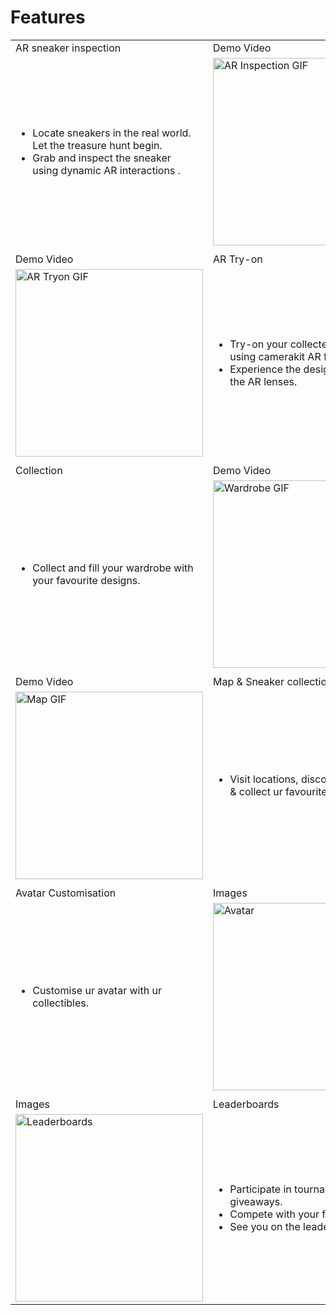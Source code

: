 # Features

|              |                                   |
| --------------- | --------------------------------------- |
| AR sneaker inspection | Demo Video |
|<ul><li>Locate sneakers in the real world. <br>Let the treasure hunt begin.</li><li>Grab and inspect the sneaker<br> using dynamic AR interactions .</li></ul>       | <img src="https://github.com/ShreyParikh1002/disobey/assets/75138802/0830fd29-fe84-4c9e-9fd7-64b50bb63d98" alt="AR Inspection GIF" width="300"> |
| | |
| Demo Video | AR Try-on |
| <img src="https://github.com/ShreyParikh1002/disobey/assets/75138802/59a14733-25ed-4024-91d2-21bf933adbcc" alt="AR Tryon GIF" width="300"> | <ul><li> Try-on your collected sneakers<br> using camerakit AR features </li><li>Experience the designs through<br>the AR lenses.</li></ul>  |
| | |
| Collection | Demo Video |
| <ul><li> Collect and fill your wardrobe with <br>your favourite designs. </li></ul>              | <img src="https://github.com/ShreyParikh1002/disobey/assets/75138802/b42d249c-20d9-4ada-8bdf-bf3a09849c6d" alt="Wardrobe GIF" width="300"> |
| | |
| Demo Video | Map & Sneaker collection |
| <img src="https://github.com/ShreyParikh1002/disobey/assets/75138802/3965b570-7388-4603-83a3-b30b40aab5ce" alt="Map GIF" width="300">              |  <ul><li> Visit locations, discover stashes <br>& collect ur favourite Sneakers</li></ul> |
| | |
| Avatar Customisation | Images |
| <ul><li> Customise ur avatar with ur collectibles. </li></ul>              | <img src="https://github.com/ShreyParikh1002/disobey/assets/75138802/0e3f50b9-cd84-4c4b-85f0-c3efe9ebff5e" alt="Avatar" width="300"> |
| | |
| Images | Leaderboards |
| <img src="https://github.com/ShreyParikh1002/disobey/assets/75138802/a36cb2d9-2b48-4db9-a7b3-55aade83dd0b" alt="Leaderboards" width="300">              |  <ul><li> Participate in tournaments and giveaways.</li><li> Compete with your friends.</li><li>See you on the leaderboards :)</li></ul> |

